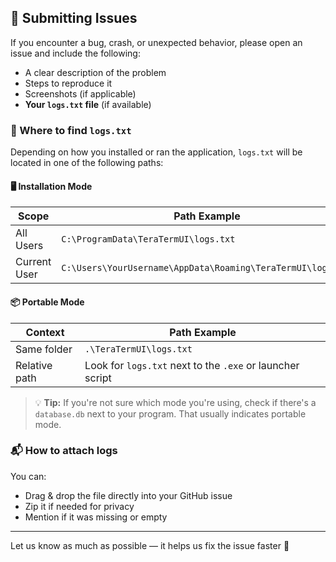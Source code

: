 ## 🐞 Submitting Issues

If you encounter a bug, crash, or unexpected behavior, please open an issue and include the following:

- A clear description of the problem  
- Steps to reproduce it  
- Screenshots (if applicable)  
- **Your `logs.txt` file** (if available)

### 📄 Where to find `logs.txt`

Depending on how you installed or ran the application, `logs.txt` will be located in one of the following paths:

#### 🖥️ Installation Mode

| Scope         | Path Example                                                                 |
|---------------|-------------------------------------------------------------------------------|
| All Users     | `C:\ProgramData\TeraTermUI\logs.txt`                                          |
| Current User  | `C:\Users\YourUsername\AppData\Roaming\TeraTermUI\logs.txt`                   |

#### 📦 Portable Mode

| Context        | Path Example                        |
|----------------|-------------------------------------|
| Same folder    | `.\TeraTermUI\logs.txt`             |
| Relative path  | Look for `logs.txt` next to the `.exe` or launcher script |

> 💡 **Tip:** If you're not sure which mode you're using, check if there's a `database.db` next to your program. That usually indicates portable mode.

### 📬 How to attach logs

You can:
- Drag & drop the file directly into your GitHub issue  
- Zip it if needed for privacy  
- Mention if it was missing or empty

---

Let us know as much as possible — it helps us fix the issue faster 🚀
